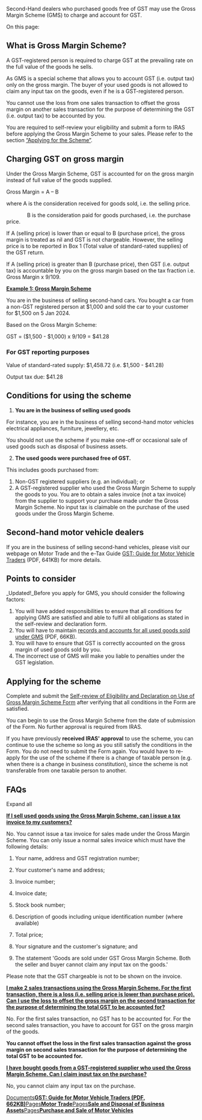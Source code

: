 Second-Hand dealers who purchased goods free of GST may use the Gross Margin Scheme (GMS) to charge and account for GST.

On this page:

## What is Gross Margin Scheme?

A GST-registered person is required to charge GST at the prevailing rate on the full value of the goods he sells.

As GMS is a special scheme that allows you to account GST (i.e. output tax) only on the gross margin. The buyer of your used goods is not allowed to claim any input tax on the goods, even if he is a GST-registered person.

You cannot use the loss from one sales transaction to offset the gross margin on another sales transaction for the purpose of determining the GST (i.e. output tax) to be accounted by you.

You are required to self-review your eligibility and submit a form to IRAS before applying the Gross Margin Scheme to your sales. Please refer to the section [“Applying for the Scheme”](https://www.iras.gov.sg/taxes/goods-services-tax-(gst)/general-gst-schemes/gross-margin-scheme#title6).

## Charging GST on gross margin

Under the Gross Margin Scheme, GST is accounted for on the gross margin instead of full value of the goods supplied.

Gross Margin = A – B

where A is the consideration received for goods sold, i.e. the selling price.

              B is the consideration paid for goods purchased, i.e. the purchase price.

If A (selling price) is lower than or equal to B (purchase price), the gross margin is treated as nil and GST is not chargeable. However, the selling price is to be reported in Box 1 (Total value of standard-rated supplies) of the GST return.

If A (selling price) is greater than B (purchase price), then GST (i.e. output tax) is accountable by you on the gross margin based on the tax fraction i.e. Gross Margin x 9/109.

[**Example 1: Gross Margin Scheme**](https://www.iras.gov.sg/taxes/goods-services-tax-(gst)/general-gst-schemes/gross-margin-scheme#example-1--gross-margin-scheme)

You are in the business of selling second-hand cars. You bought a car from a non-GST registered person at $1,000 and sold the car to your customer for $1,500 on 5 Jan 2024.

Based on the Gross Margin Scheme:

GST = ($1,500 - $1,000) x 9/109 = $41.28

### For GST reporting purposes

Value of standard-rated supply: $1,458.72 (i.e. $1,500 - $41.28)

Output tax due: $41.28

## Conditions for using the scheme

1. **You are in the business of selling used goods**




For instance, you are in the business of selling second-hand motor vehicles electrical appliances, furniture, jewellery, etc.

You should not use the scheme if you make one-off or occasional sale of used goods such as disposal of business assets.

2. **The used goods were purchased free of GST.**




This includes goods purchased from:

1. Non-GST registered suppliers (e.g. an individual); or
2. A GST-registered supplier who used the Gross Margin Scheme to supply the goods to you. You are to obtain a sales invoice (not a tax invoice) from the supplier to support your purchase made under the Gross Margin Scheme. No input tax is claimable on the purchase of the used goods under the Gross Margin Scheme.

## Second-hand motor vehicle dealers

If you are in the business of selling second-hand vehicles, please visit our webpage on Motor Trade and the e-Tax Guide [GST: Guide for Motor Vehicle Traders](https://www.iras.gov.sg/media/docs/default-source/e-tax/etaxguide_gst_motor-vehicle-traders.pdf?sfvrsn=932bfe6_70) (PDF, 641KB) for
more details.

## Points to consider

_Updated!_Before you apply for GMS, you should consider the following factors:

1. You will have added responsibilities to ensure that all conditions for applying GMS are satisfied and able to fulfil all obligations as stated in the self-review and declaration form.
2. You will have to maintain [records and accounts for all used goods sold under GMS](https://www.iras.gov.sg/media/docs/default-source/uploadedfiles/pdf/gms---list-of-records-and-accounts-to-be-kept.pdf?sfvrsn=3fbb2e90_0 "records and accounts for all used goods sold under GMS") (PDF, 66KB).
3. You will have to ensure that GST is correctly accounted on the gross margin of used goods sold by you.
4. The incorrect use of GMS will make you liable to penalties under the GST legislation.

## Applying for the scheme

Complete and submit the [Self-review of Eligibility and Declaration on Use of Gross Margin Scheme Form](https://form.gov.sg/651f8aba34442500124c81d5 "https://form.gov.sg/#!/5c4e5119cf23170017e30985") after verifying that all conditions in the Form are satisfied.

You can begin to use the Gross Margin Scheme from the date of submission of the Form. No further approval is required from IRAS.

If you have previously **received IRAS' approval** to use the scheme, you can continue to use the scheme so long as you still satisfy the conditions in the Form. You do not need to submit the Form again. You would have to re-apply for
the use of the scheme if there is a change of taxable person (e.g. when there is a change in business constitution), since the scheme is not transferable from one taxable person to another.

## FAQs

Expand all

[**If I sell used goods using the Gross Margin Scheme, can I issue a tax invoice to my customers?**](https://www.iras.gov.sg/taxes/goods-services-tax-(gst)/general-gst-schemes/gross-margin-scheme#if-i-sell-used-goods-using-the-gross-margin-scheme--can-i-issue-a-tax-invoice-to-my-customers-)

No. You cannot issue a tax invoice for sales made under the Gross Margin Scheme. You can only issue a normal sales invoice which must have the following details:

1. Your name, address and GST registration number;
2. Your customer's name and address;
3. Invoice number;
4. Invoice date;
5. Stock book number;
6. Description of goods including unique identification number (where available)
7. Total price;

8. Your signature and the customer's signature; and
9. The statement 'Goods are sold under GST Gross Margin Scheme. Both the seller and buyer cannot claim any input tax on the goods.'


Please note that the GST chargeable is not to be shown on the invoice.


[**I make 2 sales transactions using the Gross Margin Scheme. For the first transaction, there is a loss (i.e. selling price is lower than purchase price). Can I use the loss to offset the gross margin on the second transaction for the purpose of determining the total GST to be accounted for?**](https://www.iras.gov.sg/taxes/goods-services-tax-(gst)/general-gst-schemes/gross-margin-scheme#i-make-2-sales-transactions-using-the-gross-margin-scheme--for-the-first-transaction--there-is-a-loss--i-e--selling-price-is-lower-than-purchase-price---can-i-use-the-loss-to-offset-the-gross-margin-on-the-second-transaction-for-the-purpose-of-determining-the-total-gst-to-be-accounted-for-)

No. For the first sales transaction, no GST has to be accounted for. For the second sales transaction, you have to account for GST on the gross margin of the goods.

**You cannot offset the loss in the first sales transaction against the gross margin on second sales transaction for the purpose of determining the total GST to be accounted for.**

[**I have bought goods from a GST-registered supplier who used the Gross Margin Scheme. Can I claim input tax on the purchase?**](https://www.iras.gov.sg/taxes/goods-services-tax-(gst)/general-gst-schemes/gross-margin-scheme#i-have-bought-goods-from-a-gst-registered-supplier-who-used-the-gross-margin-scheme--can-i-claim-input-tax-on-the-purchase-)

No, you cannot claim any input tax on the purchase.

[Documents**GST: Guide for Motor Vehicle Traders (PDF, 662KB)**](https://www.iras.gov.sg/media/docs/default-source/e-tax/etaxguide_gst_motor-vehicle-traders.pdf?sfvrsn=932bfe6_70)[Pages**Motor Trade**](https://www.iras.gov.sg/taxes/goods-services-tax-(gst)/specific-business-sectors/motor-trade)[Pages**Sale and Disposal of Business Assets**](https://www.iras.gov.sg/taxes/goods-services-tax-(gst)/charging-gst-(output-tax)/common-scenarios---do-i-charge-gst/sale-and-disposal-of-business-assets)[Pages**Purchase and Sale of Motor Vehicles**](https://www.iras.gov.sg/taxes/goods-services-tax-(gst)/charging-gst-(output-tax)/common-scenarios---do-i-charge-gst/purchase-and-sale-of-motor-vehicles)